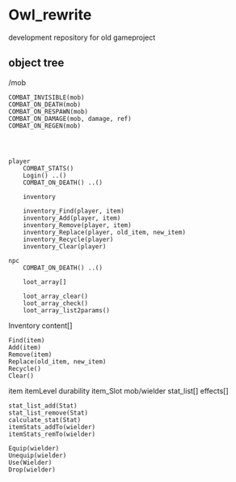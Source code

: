 # Owl_rewrite
development repository for old gameproject


## object tree


/mob

    COMBAT_INVISIBLE(mob)
    COMBAT_ON_DEATH(mob)
    COMBAT_ON_RESPAWN(mob)
    COMBAT_ON_DAMAGE(mob, damage, ref)
    COMBAT_ON_REGEN(mob)




    player
        COMBAT_STATS()
        Login() ..()
        COMBAT_ON_DEATH() ..()
        
        inventory

        inventory_Find(player, item)
        inventory_Add(player, item)
        inventory_Remove(player, item)
        inventory_Replace(player, old_item, new_item)
        inventory_Recycle(player)
        inventory_Clear(player)

    npc
        COMBAT_ON_DEATH() ..()

        loot_array[]

        loot_array_clear()
        loot_array_check()
        loot_array_list2params()

Inventory
    content[]

    Find(item)
    Add(item)
    Remove(item)
    Replace(old_item, new_item)
    Recycle()
    Clear()

item
    itemLevel
    durability
    item_Slot
    mob/wielder
    stat_list[]
    effects[]

    stat_list_add(Stat)
    stat_list_remove(Stat)
    calculate_stat(Stat)
    itemStats_addTo(wielder)
    itemStats_remTo(wielder)

    Equip(wielder)
    Unequip(wielder)
    Use(Wielder)
    Drop(wielder)
